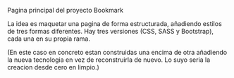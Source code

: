 Pagina principal del proyecto Bookmark

La idea es maquetar una pagina de forma estructurada, añadiendo estilos de tres formas diferentes.
Hay tres versiones (CSS, SASS y Bootstrap), cada una en su propia rama.

(En este caso en concreto estan construidas una encima de otra añadiendo la nueva tecnologia en vez de reconstruirla de nuevo. Lo suyo seria la creacion desde cero en limpio.)